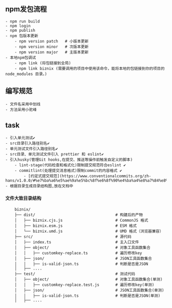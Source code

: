 ## npm发包流程
    - npm run build
    - npm login
    - npm publish
    - npm 包版本更新
        - npm version patch   # 小版本更新
        - npm version minor   # 次版本更新
        - npm version major   # 主版本更新
    - 本地npm包调试
        - npm link (将包链接到全局)
        - npm link biznix (需要调用的项目中使用该命令，能将本地的包链接到你的项目的 node_modules 目录。)
        
## 编写规范
    - 文件名采用中划线
    - 方法采用小驼峰

## task
    - 引入单元测试✔️
    - src目录引入路径别名✔️
    - 单元测试文件引入路径别名✔️
    - src目录、单元测试文件引入 prettier 和 eslint✔️
    - 引入husky(管理Git hooks,在提交、推送等操作前触发自定义的脚本)
        - lint-stage(代码检查和格式化)限制提交规范符合eslint ✔️
        - commitlint(处理提交消息格式)限制commit的内容格式 ✔️
            - [约定式提交规范](https://www.conventionalcommits.org/zh-hans/v1.0.0/#%e7%ba%a6%e5%ae%9a%e5%bc%8f%e6%8f%90%e4%ba%a4%e8%a7%84%e8%8c%83)
    - 根据目录生成目录结构图,放在文档中

#### 文件大致目录结构
```
    biznix/
    ├── dist/                                   # 构建后的产物
    │   ├── biznix.cjs.js                       # CommonJS 格式
    │   ├── biznix.esm.js                       # ESM 格式
    │   └── biznix.umd.js                       # UMD 格式（浏览器兼容）
    ├── src/                                    # 源代码
    │   ├── index.ts                            # 主入口文件
    │   ├── object/                             # 对象工具函数集合
    │   │   ├── customkey-replace.ts            # 遍历修改key
    │   ├── json/                               # JSON工具函数集合
    │   │   ├── is-valid-json.ts                # 判断是否是JSON
    │   ├── ....
    ├── test/                                   # 测试代码
    │   ├── object/                             # 对象工具函数集合(单测)
    │   │   ├── customkey-replace.test.js       # 遍历修改key(单测)
    │   ├── json/                               # JSON工具函数集合(单测)
    │   │   ├── is-valid-json.ts                # 判断是否是JSON(单测)
    │   ├── ....
```